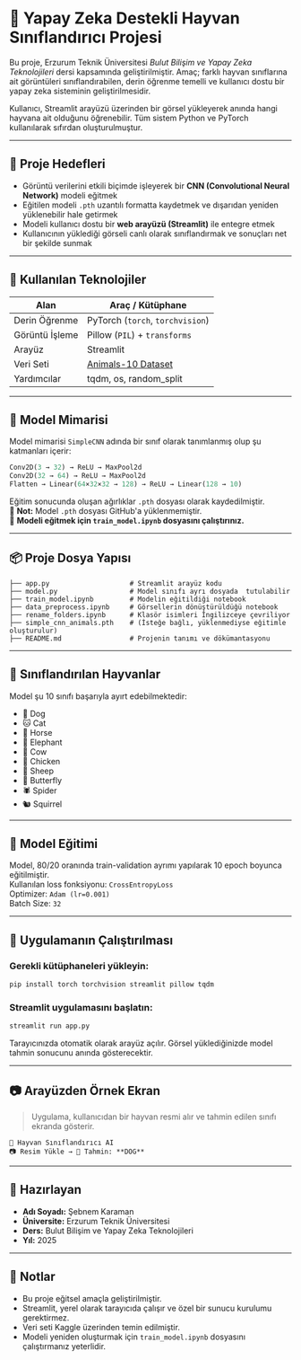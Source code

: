 # 🧠 Yapay Zeka Destekli Hayvan Sınıflandırıcı Projesi

Bu proje, Erzurum Teknik Üniversitesi *Bulut Bilişim ve Yapay Zeka Teknolojileri* dersi kapsamında geliştirilmiştir. Amaç; farklı hayvan sınıflarına ait görüntüleri sınıflandırabilen, derin öğrenme temelli ve kullanıcı dostu bir yapay zeka sisteminin geliştirilmesidir.

Kullanıcı, Streamlit arayüzü üzerinden bir görsel yükleyerek anında hangi hayvana ait olduğunu öğrenebilir. Tüm sistem Python ve PyTorch kullanılarak sıfırdan oluşturulmuştur.

---

## 🎯 Proje Hedefleri

- Görüntü verilerini etkili biçimde işleyerek bir **CNN (Convolutional Neural Network)** modeli eğitmek  
- Eğitilen modeli `.pth` uzantılı formatta kaydetmek ve dışarıdan yeniden yüklenebilir hale getirmek  
- Modeli kullanıcı dostu bir **web arayüzü (Streamlit)** ile entegre etmek  
- Kullanıcının yüklediği görseli canlı olarak sınıflandırmak ve sonuçları net bir şekilde sunmak  

---

## 🧰 Kullanılan Teknolojiler

| Alan            | Araç / Kütüphane            |
|------------------|------------------------------|
| Derin Öğrenme     | PyTorch (`torch`, `torchvision`) |
| Görüntü İşleme    | Pillow (`PIL`) + `transforms`    |
| Arayüz            | Streamlit                    |
| Veri Seti         | [Animals-10 Dataset](https://www.kaggle.com/datasets/alessiocorrado99/animals10) |
| Yardımcılar       | tqdm, os, random_split        |

---

## 🧠 Model Mimarisi

Model mimarisi `SimpleCNN` adında bir sınıf olarak tanımlanmış olup şu katmanları içerir:

```python
Conv2D(3 → 32) → ReLU → MaxPool2d  
Conv2D(32 → 64) → ReLU → MaxPool2d  
Flatten → Linear(64×32×32 → 128) → ReLU → Linear(128 → 10)
```
Eğitim sonucunda oluşan ağırlıklar `.pth` dosyası olarak kaydedilmiştir.  
📌 **Not:** Model `.pth` dosyası GitHub'a yüklenmemiştir.  
💾 **Modeli eğitmek için `train_model.ipynb` dosyasını çalıştırınız.**

---

## 📦 Proje Dosya Yapısı

```
├── app.py                    # Streamlit arayüz kodu
├── model.py                  # Model sınıfı ayrı dosyada  tutulabilir
├── train_model.ipynb         # Modelin eğitildiği notebook
├── data_preprocess.ipynb     # Görsellerin dönüştürüldüğü notebook
├── rename_folders.ipynb      # Klasör isimleri İngilizceye çevriliyor
├── simple_cnn_animals.pth    # (İsteğe bağlı, yüklenmediyse eğitimle oluşturulur)
├── README.md                 # Projenin tanımı ve dökümantasyonu
```

---

## 🐾 Sınıflandırılan Hayvanlar

Model şu 10 sınıfı başarıyla ayırt edebilmektedir:

- 🐶 Dog  
- 🐱 Cat  
- 🐴 Horse  
- 🐘 Elephant  
- 🐄 Cow  
- 🐥 Chicken  
- 🐏 Sheep  
- 🐛 Butterfly  
- 🕷️ Spider  
- 🐿️ Squirrel

---

## 🧪 Model Eğitimi

Model, 80/20 oranında train-validation ayrımı yapılarak 10 epoch boyunca eğitilmiştir.  
Kullanılan loss fonksiyonu: `CrossEntropyLoss`  
Optimizer: `Adam (lr=0.001)`  
Batch Size: `32`

---

## 🚀 Uygulamanın Çalıştırılması

### Gerekli kütüphaneleri yükleyin:

```bash
pip install torch torchvision streamlit pillow tqdm
```

### Streamlit uygulamasını başlatın:

```bash
streamlit run app.py
```

Tarayıcınızda otomatik olarak arayüz açılır. Görsel yüklediğinizde model tahmin sonucunu anında gösterecektir.

---

## 📷 Arayüzden Örnek Ekran

> Uygulama, kullanıcıdan bir hayvan resmi alır ve tahmin edilen sınıfı ekranda gösterir.

```
🐾 Hayvan Sınıflandırıcı AI  
📷 Resim Yükle → 🧠 Tahmin: **DOG**
```

---

## 👤 Hazırlayan

- **Adı Soyadı:** Şebnem Karaman 
- **Üniversite:** Erzurum Teknik Üniversitesi  
- **Ders:** Bulut Bilişim ve Yapay Zeka Teknolojileri  
- **Yıl:** 2025

---

## 📌 Notlar

- Bu proje eğitsel amaçla geliştirilmiştir.
- Streamlit, yerel olarak tarayıcıda çalışır ve özel bir sunucu kurulumu gerektirmez.
- Veri seti Kaggle üzerinden temin edilmiştir.
- Modeli yeniden oluşturmak için `train_model.ipynb` dosyasını çalıştırmanız yeterlidir.


